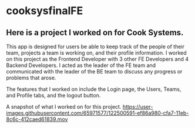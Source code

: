 # cooksysfinalFE


## Here is a project I worked on for Cook Systems. 

This app is designed for users be able to keep track of the people of their team, projects a team is working on, and their profile information.
I worked on this project as the Frontend Developer with 3 other FE Developers and 4 Backend Developers. I acted as the leader of the FE team and communicated with the leader of the BE team to discuss any progress or problems that arose.

The features that I worked on include the Login page, the Users, Teams, and Profile tabs, and the logout button. 


A snapshot of what I worked on for this project.
https://user-images.githubusercontent.com/65971577/122500591-ef86a980-cfa7-11eb-8c6c-412caed61839.mov
